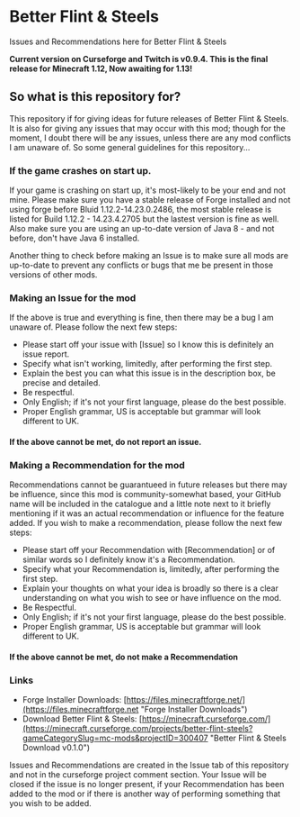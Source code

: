 # Better Flint &amp; Steels
Issues and Recommendations here for Better Flint &amp; Steels

**Current version on Curseforge and Twitch is v0.9.4.
This is the final release for Minecraft 1.12, Now awaiting for 1.13!**

## So what is this repository for?

This repository if for giving ideas for future releases of Better Flint &amp; Steels. It is also for giving
any issues that may occur with this mod; though for the moment, I doubt there will be any issues, unless there
are any mod conflicts I am unaware of. So some general guidelines for this repository...

### If the game crashes on start up.

If your game is crashing on start up, it's most-likely to be your end and not mine. Please make sure you have
a stable release of Forge installed and not using forge before Bluid 1.12.2-14.23.0.2486, the most stable release
is listed for Build 1.12.2 - 14.23.4.2705 but the lastest version is fine as well. Also make sure you are using an 
up-to-date version of Java 8 - and not before, don't have Java 6 installed.

Another thing to check before making an Issue is to make sure all mods are up-to-date to prevent any conflicts or
bugs that me be present in those versions of other mods.

### Making an Issue for the mod

If the above is true and everything is fine, then there may be a bug I am unaware of. 
Please follow the next few steps:
- Please start off your issue with [Issue] so I know this is definitely an issue report.
- Specify what isn't working, limitedly, after performing the first step.
- Explain the best you can what this issue is in the description box, be precise and detailed.
- Be respectful.
- Only English; if it's not your first language, please do the best possible.
- Proper English grammar, US is acceptable but grammar will look different to UK.
#### If the above cannot be met, do not report an issue.

### Making a Recommendation for the mod

Recommendations cannot be guarantueed in future releases but there may be influence, since this mod is community-somewhat
based, your GitHub name will be included in the catalogue and a little note next to it briefly mentioning if it was
an actual recommendation or influence for the feature added. If you wish to make a recommendation, please follow the next
few steps:
- Please start off your Recommendation with [Recommendation] or of similar words so I definitely know it's a Recommendation.
- Specify what your Recommendation is, limitedly, after performing the first step.
- Explain your thoughts on what your idea is broadly so there is a clear understanding on what you wish to see or have
influence on the mod.
- Be Respectful.
- Only English; if it's not your first language, please do the best possible.
- Proper English grammar, US is acceptable but grammar will look different to UK.
#### If the above cannot be met, do not make a Recommendation

### Links
- Forge Installer Downloads: [https://files.minecraftforge.net/](https://files.minecraftforge.net "Forge Installer Downloads")
- Download Better Flint &amp; Steels: [https://minecraft.curseforge.com/](https://minecraft.curseforge.com/projects/better-flint-steels?gameCategorySlug=mc-mods&projectID=300407 "Better Flint & Steels Download v0.1.0")

Issues and Recommendations are created in the Issue tab of this repository and not in the curseforge project comment section.
Your Issue will be closed if the issue is no longer present, if your Recommendation has been added to the mod or if there is
another way of performing something that you wish to be added.
